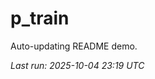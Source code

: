 # p_train

Auto-updating README demo.

<!--START_SECTION:status-->
_Last run: 2025-10-04 23:19 UTC_
<!--END_SECTION:status-->
































































































































































































































































































































































































































































































































































































































































































































































































































































































































































































